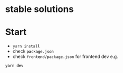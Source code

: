 # stable solutions


# Start
+ `yarn install`
+ check `package.json` 
+ check `frontend/package.json` for frontend dev 
e.g. 
```
yarn dev
```

